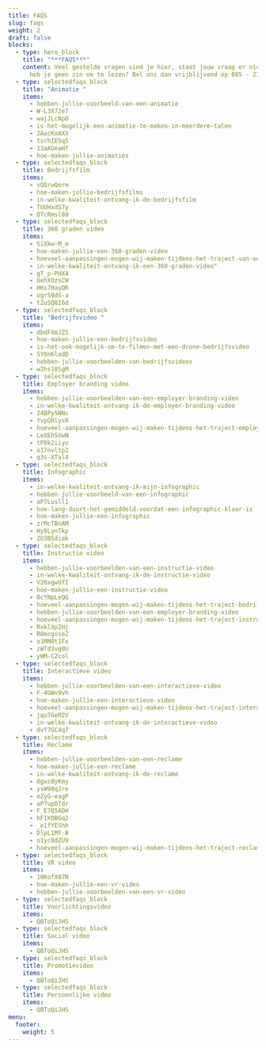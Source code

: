 ```yaml
---
title: FAQS
slug: faqs
weight: 2
draft: false
blocks:
  - type: hero_block
    title: "***FAQS***"
    content: Veel gestelde vragen vind je hier, staat jouw vraag er niet tussen, of
      heb je geen zin om te lezen? Bel ons dan vrijblijvend op 085 - 273 8331.
  - type: selectedfaqs_block
    title: "Animatie "
    items:
      - hebben-jullie-voorbeeld-van-een-animatie
      - W-L3X72e7
      - wajJLcNpD
      - is-het-mogelijk-een-animatie-te-maken-in-meerdere-talen
      - 2AacKoAXX
      - tsrhIESq5
      - 13aAGeaHf
      - hoe-maken-jullie-animaties
  - type: selectedfaqs_block
    title: Bedrijfsfilm
    items:
      - vQQrwQorm
      - hoe-maken-jullie-bedrijfsfilms
      - in-welke-kwaliteit-ontvang-ik-de-bedrijfsfilm
      - fUUHxd57y
      - OTcRmsl89
  - type: selectedfaqs_block
    title: 360 graden video
    items:
      - SiXkw-M_m
      - hoe-maken-jullie-een-360-graden-video
      - hoeveel-aanpassingen-mogen-wij-maken-tijdens-het-traject-van-een-360-graden-video
      - in-welke-kwaliteit-ontvang-ik-een-360-graden-video"
      - gT_p-PHX4
      - UehXOzsCW
      - HKs7HayQR
      - ogrS9dS-a
      - t2uSQ8I6d
  - type: selectedfaqs_block
    title: "Bedrijfsvideo "
    items:
      - dbdFXmJZ5
      - hoe-maken-jullie-een-bedrijfsvideo
      - is-het-ook-mogelijk-om-te-filmen-met-een-drone-bedrijfsvideo
      - 5Y0nKlodD
      - hebben-jullie-voorbeelden-van-bedrijfsvideos
      - w2hs18SgM
  - type: selectedfaqs_block
    title: Employer branding video
    items:
      - hebben-jullie-voorbeelden-van-een-employer-branding-video
      - in-welke-kwaliteit-ontvang-ik-de-employer-branding-video
      - 24BPy5NNc
      - YvpGRlysR
      - hoeveel-aanpassingen-mogen-wij-maken-tijdens-het-traject-employer
      - LeXEh5XwN
      - tP0k2iiyu
      - o17nvltp2
      - q3s-XTal4
  - type: selectedfaqs_block
    title: Infographic
    items:
      - in-welke-kwaliteit-ontvang-ik-mijn-infographic
      - hebben-jullie-voorbeeld-van-een-infographic
      - aP7Lusll1
      - hoe-lang-duurt-het-gemiddeld-voordat-een-infographic-klaar-is
      - hoe-maken-jullie-een-infographic
      - zrMcTBnAM
      - Hy8LynTkp
      - ZU3BSdiak
  - type: selectedfaqs_block
    title: Instructie video
    items:
      - hebben-jullie-voorbeelden-van-een-instructie-video
      - in-welke-kwaliteit-ontvang-ik-de-instructie-video
      - V20xgwUfI
      - hoe-maken-jullie-een-instructie-video
      - 8cYNpLeQG
      - hoeveel-aanpassingen-mogen-wij-maken-tijdens-het-traject-bedrijfsvideo
      - hebben-jullie-voorbeelden-van-een-employer-branding-video
      - hoeveel-aanpassingen-mogen-wij-maken-tijdens-het-traject-instructie-video
      - RxklXp2Hj
      - R8mcgxseZ
      - o1MNOt1Fx
      - zWTd3vg0U
      - yWM-CZcol
  - type: selectedfaqs_block
    title: Interactieve video
    items:
      - hebben-jullie-voorbeelden-van-een-interactieve-video
      - F-4GWv9vh
      - hoe-maken-jullie-een-interactieve-video
      - hoeveel-aanpassingen-mogen-wij-maken-tijdens-het-traject-interactieve-video
      - jqu7GeM2V
      - in-welke-kwaliteit-ontvang-ik-de-interactieve-video
      - dvf7GC4q7
  - type: selectedfaqs_block
    title: Reclame
    items:
      - hebben-jullie-voorbeelden-van-een-reclame
      - hoe-maken-jullie-een-reclame
      - in-welke-kwaliteit-ontvang-ik-de-reclame
      - 0gxc0yKmy
      - ysW98qJre
      - oZyG-eagP
      - aP7upDTdr
      - F_E7Q5ADH
      - hFIKOBGq2
      - _e1fYEShh
      - DlpL1MF-B
      - o1yc8dZU9
      - hoeveel-aanpassingen-mogen-wij-maken-tijdens-het-traject-reclame
  - type: selectedfaqs_block
    title: VR video
    items:
      - 10KofX07N
      - hoe-maken-jullie-een-vr-video
      - hebben-jullie-voorbeelden-van-een-vr-video
  - type: selectedfaqs_block
    title: Voorlichtingsvideo
    items:
      - QBToQiJHS
  - type: selectedfaqs_block
    title: Social video
    items:
      - QBToQiJHS
  - type: selectedfaqs_block
    title: Promotievideo
    items:
      - QBToQiJHS
  - type: selectedfaqs_block
    title: Persoonlijke video
    items:
      - QBToQiJHS
menu:
  footer:
    weight: 5
---
```

